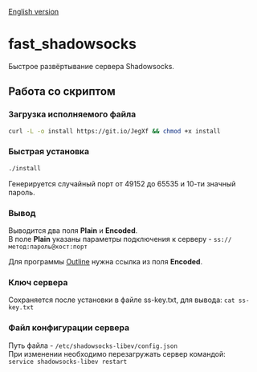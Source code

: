 [English version](README.en.md)

# fast_shadowsocks
Быстрое развёртывание сервера Shadowsocks.

## Работа со скриптом
### Загрузка исполняемого файла
```bash
curl -L -o install https://git.io/JegXf && chmod +x install
```

### Быстрая установка
```bash
./install
```
Генерируется случайный порт от 49152 до 65535 и 10-ти значный пароль.

### Вывод
Выводится два поля **Plain** и **Encoded**.  
В поле **Plain** указаны параметры подключения к серверу - `ss://метод:пароль@хост:порт`  

Для программы <a href="https://getoutline.org/" target="_blank">Outline</a> нужна ссылка из поля **Encoded**.

### Ключ сервера
Сохраняется после установки в файле ss-key.txt, для вывода:
`cat ss-key.txt`

### Файл конфигурации сервера
Путь файла - `/etc/shadowsocks-libev/config.json`  
При изменении необходимо перезагружать сервер командой:  
`service shadowsocks-libev restart`
